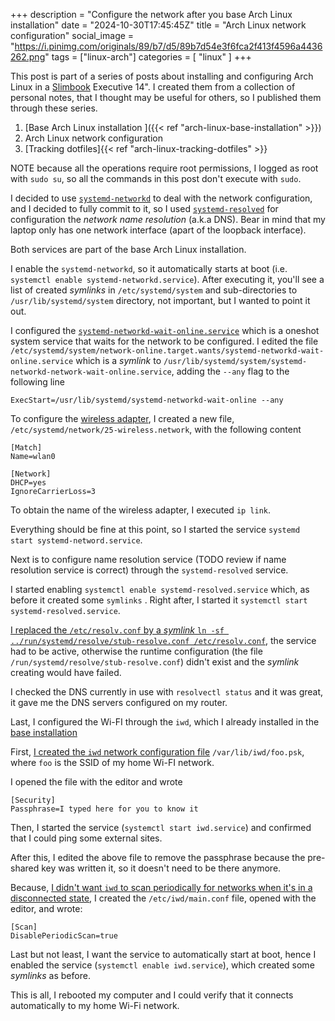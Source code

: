 +++
description = "Configure the network after you base Arch Linux installation"
date = "2024-10-30T17:45:45Z"
title = "Arch Linux network configuration"
social_image = "https://i.pinimg.com/originals/89/b7/d5/89b7d54e3f6fca2f413f4596a4436262.png"
tags = ["linux-arch"]
categories = [
  "linux"
]
+++

This post is part of a series of posts about installing and configuring Arch Linux in a [Slimbook](https://slimbook.com/en/) Executive 14". I created them from a collection of personal notes, that I thought may be useful for others, so I published them through these series.

1. [Base Arch Linux installation ]({{< ref "arch-linux-base-installation" >}})
2. Arch Linux network configuration
3. [Tracking dotfiles]{{< ref "arch-linux-tracking-dotfiles" >}}

NOTE because all the operations require root permissions, I logged as root with `sudo su`, so all the commands in this post don't execute with `sudo`.

I decided to use [`systemd-networkd`](https://wiki.archlinux.org/title/systemd-networkd) to deal with the network configuration, and I decided to fully commit to it, so I used [`systemd-resolved`](https://wiki.archlinux.org/title/Systemd-resolved) for configuration the _network name resolution_ (a.k.a DNS). Bear in mind that my laptop only has one network interface (apart of the loopback interface).

Both services are part of the base Arch Linux installation.

I enable the `systemd-networkd`, so it automatically starts at boot (i.e. `systemctl enable systemd-networkd.service`). After executing it, you'll see a list of created _symlinks_ in `/etc/systemd/system` and sub-directories to `/usr/lib/systemd/system` directory, not important, but I wanted to point it out.  

I configured the [`systemd-networkd-wait-online.service`](https://wiki.archlinux.org/title/systemd-networkd#systemd-networkd-wait-online) which is a oneshot system service that waits for the network to be configured. I edited the file `/etc/systemd/system/network-online.target.wants/systemd-networkd-wait-online.service` which is a _symlink_ to `/usr/lib/systemd/system/systemd-networkd-network-wait-online.service`, adding the `--any` flag to the following line

```
ExecStart=/usr/lib/systemd/systemd-networkd-wait-online --any
```

To configure the [wireless adapter](https://wiki.archlinux.org/title/systemd-networkd#Wireless_adapter), I created a new file, `/etc/systemd/network/25-wireless.network`, with the following content

```
[Match]
Name=wlan0

[Network]
DHCP=yes
IgnoreCarrierLoss=3
```

To obtain the name of the wireless adapter, I executed `ip link`. 

Everything should be fine at this point, so I started the service `systemd start systemd-netword.service`.

Next is to configure name resolution service (TODO review if name resolution service is correct) through the `systemd-resolved` service.

I started enabling `systemctl enable systemd-resolved.service` which, as before it created some `symlinks` . Right after, I started it `systemctl start systemd-resolved.service`.

[I replaced the `/etc/resolv.conf` by a _symlink_ `ln -sf ../run/systemd/resolve/stub-resolve.conf /etc/resolv.conf`](https://wiki.archlinux.org/title/Systemd-resolved#DNS), the service had to be active, otherwise the runtime configuration (the file `/run/systemd/resolve/stub-resolve.conf`) didn't exist and the _symlink_ creating would have failed.

I checked the DNS currently in use with `resolvectl status` and it was great, it gave me the DNS servers configured on my router.

Last, I configured the Wi-FI through the `iwd`, which I already installed in the [base installation](./arch-linux-base-installation.md)

First, [I created the `iwd` network configuration file](https://wiki.archlinux.org/title/Iwd#WPA-PSK) `/var/lib/iwd/foo.psk`, where `foo` is the SSID of my home Wi-FI network.

I opened the file with the editor and wrote

```
[Security]
Passphrase=I typed here for you to know it
```

Then, I started the service (`systemctl start iwd.service`) and confirmed that I could ping some external sites.

After this, I edited the above file to remove the passphrase because the pre-shared key was written it, so it doesn't need to be there anymore.

Because, [I didn't want `iwd` to scan periodically for networks when it's in a disconnected state](https://wiki.archlinux.org/title/Iwd#Disable_periodic_scan_for_available_networks), I created the `/etc/iwd/main.conf` file, opened with the editor, and wrote:

```
[Scan]
DisablePeriodicScan=true
```

Last but not least, I want the service to automatically start at boot, hence I enabled the service (`systemctl enable iwd.service`), which created some _symlinks_ as before.

This is all, I rebooted my computer and I could verify that it connects automatically to my home Wi-Fi network.